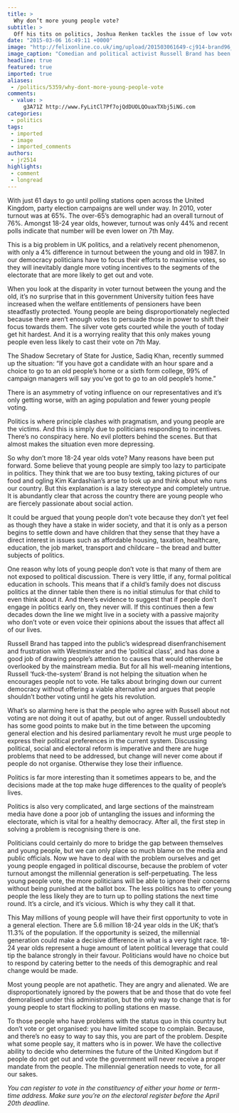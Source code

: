 ```yaml
---
title: >
  Why don’t more young people vote?
subtitle: >
  Off his tits on politics, Joshua Renken tackles the issue of low voter turnout amongst the millennial generation.
date: "2015-03-06 16:49:11 +0000"
image: "http://felixonline.co.uk/img/upload/201503061649-cj914-brand96_w_3147107b.jpg"
image_caption: "Comedian and political activist Russell Brand has been encouraging young people not to vote and has written a book on modern politics titled Revolution"
headline: true
featured: true
imported: true
aliases:
 - /politics/5359/why-dont-more-young-people-vote
comments:
 - value: >
     g3A71Z http://www.FyLitCl7Pf7ojQdDUOLQOuaxTXbj5iNG.com
categories:
 - politics
tags:
 - imported
 - image
 - imported_comments
authors:
 - jr2514
highlights:
 - comment
 - longread
---
```


With just 61 days to go until polling stations open across the United Kingdom, party election campaigns are well under way. In 2010, voter turnout was at 65%. The over-65’s demographic had an overall turnout of 76%. Amongst 18-24 year olds, however, turnout was only 44% and recent polls indicate that number will be even lower on 7th May.

This is a big problem in UK politics, and a relatively recent phenomenon, with only a 4% difference in turnout between the young and old in 1987. In our democracy politicians have to focus their efforts to maximise votes, so they will inevitably dangle more voting incentives to the segments of the electorate that are more likely to get out and vote.

When you look at the disparity in voter turnout between the young and the old, it’s no surprise that in this government University tuition fees have increased when the welfare entitlements of pensioners have been steadfastly protected. Young people are being disproportionately neglected because there aren’t enough votes to persuade those in power to shift their focus towards them. The silver vote gets courted while the youth of today get hit hardest. And it is a worrying reality that this only makes young people even less likely to cast their vote on 7th May.

The Shadow Secretary of State for Justice, Sadiq Khan, recently summed up the situation: “If you have got a candidate with an hour spare and a choice to go to an old people’s home or a sixth form college, 99% of campaign managers will say you’ve got to go to an old people’s home.”

There is an asymmetry of voting influence on our representatives and it’s only getting worse, with an aging population and fewer young people voting.

Politics is where principle clashes with pragmatism, and young people are the victims. And this is simply due to politicians responding to incentives. There’s no conspiracy here. No evil plotters behind the scenes. But that almost makes the situation even more depressing.

So why don’t more 18-24 year olds vote? Many reasons have been put forward. Some believe that young people are simply too lazy to participate in politics. They think that we are too busy texting, taking pictures of our food and ogling Kim Kardashian’s arse to look up and think about who runs our country. But this explanation is a lazy stereotype and completely untrue. It is abundantly clear that across the country there are young people who are fiercely passionate about social action.

It could be argued that young people don’t vote because they don’t yet feel as though they have a stake in wider society, and that it is only as a person begins to settle down and have children that they sense that they have a direct interest in issues such as affordable housing, taxation, healthcare, education, the job market, transport and childcare –  the bread and butter subjects of politics.

One reason why lots of young people don’t vote is that many of them are not exposed to political discussion. There is very little, if any, formal political education in schools. This means that if a child’s family does not discuss politics at the dinner table then there is no initial stimulus for that child to even think about it. And there’s evidence to suggest that if people don’t engage in politics early on, they never will. If this continues then a few decades down the line we might live in a society with a passive majority who don’t vote or even voice their opinions about the issues that affect all of our lives.

Russell Brand has tapped into the public’s widespread disenfranchisement and frustration with Westminster and the ‘political class’, and has done a good job of drawing people’s attention to causes that would otherwise be overlooked by the mainstream media. But for all his well-meaning intentions, Russell ‘fuck-the-system’ Brand is not helping the situation when he encourages people not to vote. He talks about bringing down our current democracy without offering a viable alternative and argues that people shouldn’t bother voting until he gets his revolution.

What’s so alarming here is that the people who agree with Russell about not voting are not doing it out of apathy, but out of anger. Russell undoubtedly has some good points to make but in the time between the upcoming general election and his desired parliamentary revolt he must urge people to express their political preferences in the current system. Discussing political, social and electoral reform is imperative and there are huge problems that need to be addressed, but change will never come about if people do not organise. Otherwise they lose their influence.

Politics is far more interesting than it sometimes appears to be, and the decisions made at the top make huge differences to the quality of people’s lives.

Politics is also very complicated, and large sections of the mainstream media have done a poor job of untangling the issues and informing the electorate, which is vital for a healthy democracy. After all, the first step in solving a problem is recognising there is one.

Politicians could certainly do more to bridge the gap between themselves and young people, but we can only place so much blame on the media and public officials. Now we have to deal with the problem ourselves and get young people engaged in political discourse, because the problem of voter turnout amongst the millennial generation is self-perpetuating. The less young people vote, the more politicians will be able to ignore their concerns without being punished at the ballot box. The less politics has to offer young people the less likely they are to turn up to polling stations the next time round. It’s a circle, and it’s vicious. Which is why they call it that.

This May millions of young people will have their first opportunity to vote in a general election. There are 5.6 million 18-24 year olds in the UK; that’s 11.3% of the population. If the opportunity is seized, the millennial generation could make a decisive difference in what is a very tight race. 18-24 year olds represent a huge amount of latent political leverage that could tip the balance strongly in their favour. Politicians would have no choice but to respond by catering better to the needs of this demographic and real change would be made.

Most young people are not apathetic. They are angry and alienated. We are disproportionately ignored by the powers that be and those that do vote feel demoralised under this administration, but the only way to change that is for young people to start flocking to polling stations en masse.

To those people who have problems with the status quo in this country but don’t vote or get organised: you have limited scope to complain. Because, and there’s no easy to way to say this, you are part of the problem. Despite what some people say, it matters who is in power. We have the collective ability to decide who determines the future of the United Kingdom but if people do not get out and vote the government will never receive a proper mandate from the people. The millennial generation needs to vote, for all our sakes.

_You can register to vote in the constituency of either your home or term-time address. Make sure you’re on the electoral register before the April 20th deadline._
